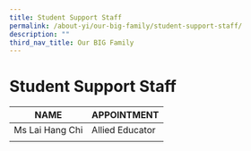 ```yaml
---
title: Student Support Staff
permalink: /about-yi/our-big-family/student-support-staff/
description: ""
third_nav_title: Our BIG Family
---
```

# Student Support Staff
	
| NAME 	| APPOINTMENT 	|
|---	|---	|
| Ms Lai Hang Chi 	| Allied Educator 	|
| 	|  	|